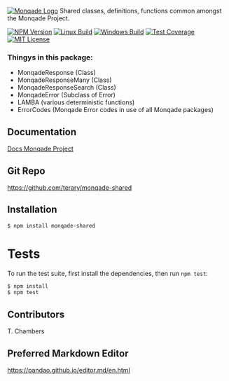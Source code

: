 [![Monqade Logo](http://static.monqade.com/images/monqade-black-blue-80percent.png)](http://monqade.com)
  Shared classes, definitions, functions common amongst the Monqade Project.

  [![NPM Version][npm-image]][npm-url]
  [![Linux Build][travis-image]][travis-url]
  [![Windows Build][appveyor-image]][appveyor-url]
  [![Test Coverage][coveralls-image]][coveralls-url]
  [![MIT License][mitlicense-image]][mitlicense-url]

### Thingys in this package:
- MonqadeResponse (Class)
- MonqadeResponseMany (Class)
- MonqadeResponseSearch (Class)
- MonqadeError (Subclass of Error)
- LAMBA (various deterministic functions)
- ErrorCodes (Monqade Error codes in use of all Monqade packages)




## Documentation
[Docs Monqade Project](http://docs.monqade.com "documentation Monqade Project")


## Git Repo
https://github.com/terary/monqade-shared

## Installation

```bash
$ npm install monqade-shared
```


# Tests

  To run the test suite, first install the dependencies, then run `npm test`:

```bash
$ npm install
$ npm test
```
## Contributors
T. Chambers



## Preferred Markdown Editor
https://pandao.github.io/editor.md/en.html


[npm-image]: https://badge.fury.io/js/monqade-shared.svg
[npm-url]: https://www.npmjs.com/package/monqade-shared

[downloads-image]: https://img.shields.io/npm/dm/express.svg
[downloads-url]: https://npmjs.org/package/express
[travis-image]: https://img.shields.io/travis/expressjs/express/master.svg?label=linux
[travis-url]: https://travis-ci.org/terary/monqade-shared.svg?branch=master
[appveyor-image]: https://img.shields.io/appveyor/ci/dougwilson/express/master.svg?label=windows
[appveyor-url]: https://ci.appveyor.com/project/dougwilson/express
[coveralls-image]: https://img.shields.io/coveralls/expressjs/express/master.svg
[coveralls-url]: https://coveralls.io/github/terary/monqade-shared?branch=master
[mitlicense-url]: http://opensource.org/licenses/MIT
[mitlicense-image]: http://img.shields.io/badge/license-MIT-brightgreen.svg
